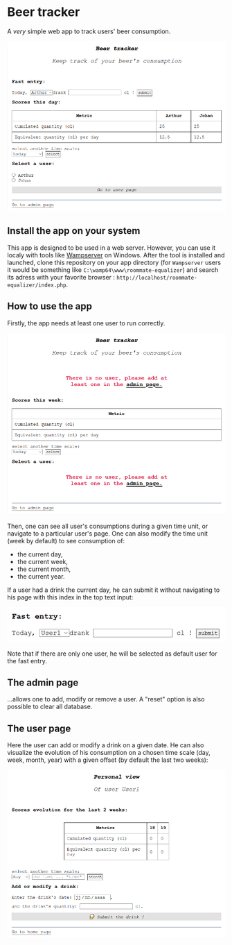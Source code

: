 # Beer tracker

A *very* simple web app to track users' beer consumption.

![fast entry](readme_assets/home.png)

## Install the app on your system

This app is designed to be used in a web server. However, you can use it localy with tools like [Wampserver](https://sourceforge.net/projects/wampserver/files/) on Windows.
After the tool is installed and launched, clone this repository on your app directory (for `Wampserver` users it would be something like `C:\wamp64\www\roommate-equalizer`) and search its adress with your favorite browser : `http://localhost/roommate-equalizer/index.php`.

## How to use the app

Firstly, the app needs at least one user to run correctly.

![home page error](readme_assets/home_error.png)

Then, one can see all user's consumptions during a given time unit, or navigate to a particular user's page.
One can also modify the time unit (week by default) to see consumption of:
* the current day,
* the current week,
* the current month,
* the current year.

If a user had a drink the current day, he can submit it without navigating to his page with this index in the top text input:

![fast entry](readme_assets/fast_entry.png)

Note that if there are only one user, he will be selected as default user for the fast entry.

## The admin page

...allows one to add, modify or remove a user. A "reset" option is also possible to clear all database.

## The user page

Here the user can add or modify a drink on a given date. He can also visualize the evolution of his consumption on a chosen time scale (day, week, month, year) with a given offset (by default the last two weeks):

![fast entry](readme_assets/user.png)